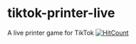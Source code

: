 # tiktok-printer-live
A live printer game for TikTok
  [![HitCount](https://hits.dwyl.com/alexdhg/tiktok-printer-live.svg?style=flat)](http://hits.dwyl.com/alexdhg/tiktok-printer-live)
